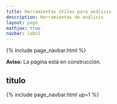 ```yaml
---
title: Herramientas útiles para análisis
description: Herramientas de análisis
layout: page
mathjax: true
navbar: labo2
---
```



{% include page_navbar.html %}

<div class="alert alert-danger" role="alert" >
  <strong>Aviso:</strong> La página está en construcción.
</div>




## titulo


{% include page_navbar.html up=1 %}

